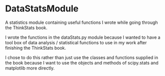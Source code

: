 # DataStatsModule
 A statistics module containing useful functions I wrote while going through the ThinkStats book.

I wrote the functions in the dataStats.py module because I wanted to have a tool box of data analysis / statistical functions to use in my work after finishing the ThinkStats book.

I chose to do this rather than just use the classes and functions supplied in the book because I want to use the objects and methods of scipy.stats and matplotlib more directly.
